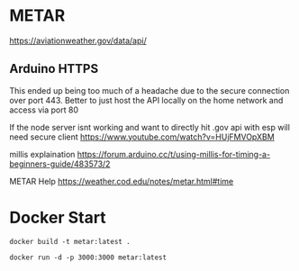 # METAR

https://aviationweather.gov/data/api/

## Arduino HTTPS

This ended up being too much of a headache due to the secure connection over port 443. Better to just host the API locally on the home network and access via port 80

If the node server isnt working and want to directly hit .gov api with esp will need secure client
https://www.youtube.com/watch?v=HUjFMVOpXBM

millis explaination
https://forum.arduino.cc/t/using-millis-for-timing-a-beginners-guide/483573/2

METAR Help
https://weather.cod.edu/notes/metar.html#time

# Docker Start

`docker build -t metar:latest .`

`docker run -d -p 3000:3000 metar:latest`
